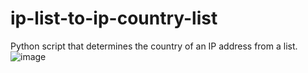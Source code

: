 # ip-list-to-ip-country-list
Python script that determines the country of an IP address from a list.
![image](https://github.com/user-attachments/assets/68a7c650-6665-423c-9835-2f26a869007d)
